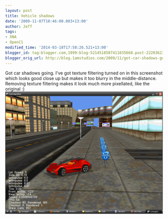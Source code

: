 ```yaml
---
layout: post
title: Vehicle shadows
date: '2009-11-07T10:46:00.003+13:00'
author: Jeff
tags:
- XNA
- OpenC1
modified_time: '2014-03-18T17:58:26.521+13:00'
blogger_id: tag:blogger.com,1999:blog-5214518507411835668.post-2220362325273715809
blogger_orig_url: http://blog.1amstudios.com/2009/11/got-car-shadows-going.html
---
```

Got car shadows going. I've got texture filtering turned on in this screenshot which looks good close up but makes it too blurry in the middle-distance. Removing texture filtering makes it look much more pixellated, like the original :)
![](/img/blogger/iIrDdcgknKQ-carma-physx4.jpg)